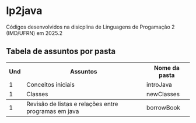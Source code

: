 # lp2java
Códigos desenvolvidos na disicplina de Linguagens de Progamação 2 (IMD/UFRN) em 2025.2

## Tabela de assuntos por pasta

<table>
  <tbody>
    <tr>
      <th>Und</th>
      <th align="center">Assuntos</th>
      <th align="center">Nome da pasta</th>
    </tr>
      <td>1</td>
      <td align="left">
          Conceitos iniciais
      </td>
      <td> introJava</td>
    </tr>
    <tr>
     <td>1</td>
      <td align="left">
          Classes
      </td>
       <td> newClasses </td>
    </tr>
    </tbody>
     <tr>
     <td>1</td>
      <td align="left">
          Revisão de listas e relações entre programas em java
      </td>
      <td>
        borrowBook
      </td>
      </tr>
</table>
